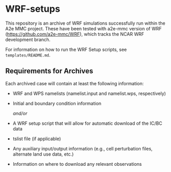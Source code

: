 # WRF-setups
This repository is an archive of WRF simulations successfully run within the A2e
MMC project. These have been tested with a2e-mmc version of WRF
(https://github.com/a2e-mmc/WRF), which tracks the NCAR WRF development branch. 

For information on how to run the WRF Setup scripts, see `templates/README.md`.

## Requirements for Archives
Each archived case will contain at least the following information:
- WRF and WPS namelists (namelist.input and namelist.wps, respectively)
- Initial and boundary condition information

  *and/or* 
- A WRF setup script that will allow for automatic download of the IC/BC data
- tslist file (if applicable)
- Any auxiliary input/output information (e.g., cell perturbation files,
  alternate land use data, etc.)
- Information on where to download any relevant observations

